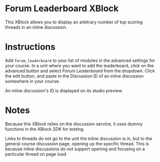 # Forum Leaderboard XBlock

This XBlock allows you to display an arbitrary number of top scoring threads in an inline discussion.

# Instructions

Add `forum_leaderboard` to your list of modules in the advanced settings for your course.
In a unit where you want to add the leaderboard, click on the advanced button and select *Forum Leaderboard*
from the dropdown. Click the edit button, and paste in the Discussion ID of an inline discussion somewhere in your
course.

An inline discussion's ID is displayed on its studio preview.

# Notes

Because this XBlock relies on the discussion service, it uses dummy functions in the XBlock SDK for testing.

Links to threads do not go to the unit the inline discussion is in, but to the general course discussion page,
opening up the specific thread. This is because inline discussions do not support opening and focusing on a particular
thread on page load.
